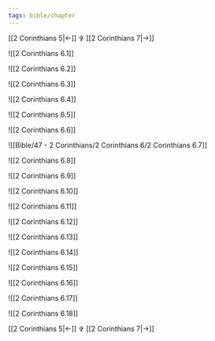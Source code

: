 ```yaml
---
tags: bible/chapter
---
```


[[2 Corinthians 5|<-]] ✞ [[2 Corinthians 7|->]]

![[2 Corinthians 6.1]]

![[2 Corinthians 6.2]]

![[2 Corinthians 6.3]]

![[2 Corinthians 6.4]]

![[2 Corinthians 6.5]]

![[2 Corinthians 6.6]]

![[Bible/47 - 2 Corinthians/2 Corinthians 6/2 Corinthians 6.7]]

![[2 Corinthians 6.8]]

![[2 Corinthians 6.9]]

![[2 Corinthians 6.10]]

![[2 Corinthians 6.11]]

![[2 Corinthians 6.12]]

![[2 Corinthians 6.13]]

![[2 Corinthians 6.14]]

![[2 Corinthians 6.15]]

![[2 Corinthians 6.16]]

![[2 Corinthians 6.17]]

![[2 Corinthians 6.18]]

[[2 Corinthians 5|<-]] ✞ [[2 Corinthians 7|->]]
